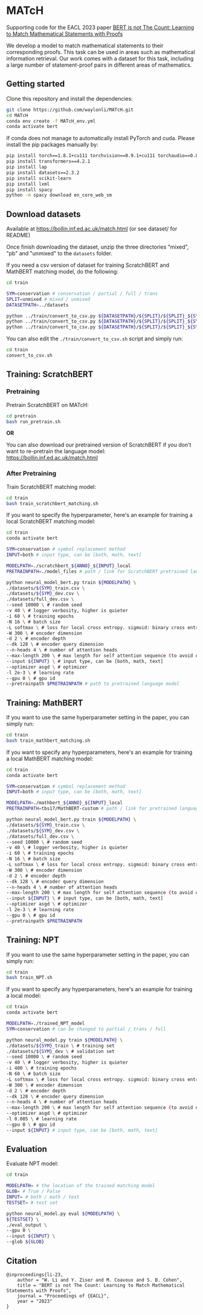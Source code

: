 # MATcH

Supporting code for the EACL 2023 paper [BERT is not The Count: Learning to Match Mathematical Statements with Proofs](https://arxiv.org/abs/2102.02110)

We develop a model to match mathematical statements to their corresponding proofs. This task can be used in areas such as mathematical information retrieval. Our work comes with a dataset for this task, including a large number of statement-proof pairs in different areas of mathematics.

## Getting started

Clone this repository and install the dependencies:

```bash
git clone https://github.com/waylonli/MATcH.git
cd MATcH
conda env create -f MATcH_env.yml
conda activate bert
```

If conda does not manage to automatically install PyTorch and cuda. Please install the pip packages manually by:

```bash
pip install torch==1.8.1+cu111 torchvision==0.9.1+cu111 torchaudio==0.8.1 -f https://download.pytorch.org/whl/torch_stable.html
pip install transformers==4.2.1
pip install lap
pip install datasets==2.3.2
pip install scikit-learn
pip install lxml
pip install spacy
python -m spacy download en_core_web_sm
```

## Download datasets

Available at https://bollin.inf.ed.ac.uk/match.html (or see dataset/ for README)

Once finish downloading the dataset, unzip the three directories "mixed", "pb" and "unmixed" to the `datasets` folder. 

If you need a csv version of dataset for training ScratchBERT and MathBERT matching model, do the following:
```bash
cd train

SYM=conservation # conservation / partial / full / trans
SPLIT=unmixed # mixed / unmixed
DATASETPATH=../datasets

python ../train/convert_to_csv.py ${DATASETPATH}/${SPLIT}/${SPLIT}_${SYM}_train ${DATASETPATH}/${SYM}_train.csv
python ../train/convert_to_csv.py ${DATASETPATH}/${SPLIT}/${SPLIT}_${SYM}_dev ${DATASETPATH}/${SYM}_dev.csv
python ../train/convert_to_csv.py ${DATASETPATH}/${SPLIT}/${SPLIT}_${SYM}_test ${DATASETPATH}/${SYM}_test.csv
```

You can also edit the `./train/convert_to_csv.sh` script and simply run:
```bash
cd train
convert_to_csv.sh
```

## Training: ScratchBERT

### Pretraining

Pretrain ScratchBERT on MATcH:

```bash
cd pretrain
bash run_pretrain.sh
```

**OR**

You can also download our pretrained version of ScratchBERT if you don't want to re-pretrain the language model: https://bollin.inf.ed.ac.uk/match.html

### After Pretraining

Train ScratchBERT matching model:

```bash
cd train
bash train_scratchbert_matching.sh
```

If you want to specify the hyperparameter, here's an example for training a local ScratchBERT matching model:

```bash
cd train
conda activate bert

SYM=conservation # symbol replacement method
INPUT=both # input type, can be [both, math, text] 

MODELPATH=./scratchbert_${ANNO}_${INPUT}_local
PRETRAINPATH=./model_files # path / link for ScratchBERT pretrained language model

python neural_model_bert.py train ${MODELPATH} \
./datasets/${SYM}_train.csv \
./datasets/${SYM}_dev.csv \
./datasets/full_dev.csv \
--seed 10000 \ # random seed
-v 40 \ # logger verbosity, higher is quieter
-i 60 \ # training epochs
-N 16 \ # batch size
-L softmax \ # loss for local cross entropy. sigmoid: binary cross entropy
-W 300 \ # encoder dimension
-d 2 \ # encoder depth
--dk 128 \ # encoder query dimension
--n-heads 4 \ # number of attention heads
--max-length 200 \ # max length for self attention sequence (to avoid out of memory errors)
--input ${INPUT} \ # input type, can be [both, math, text]
--optimizer asgd \ # optimizer
-l 2e-3 \ # learning rate
--gpu 0 \ # gpu id
--pretrainpath $PRETRAINPATH # path to pretrained language model
```

## Training: MathBERT

If you want to use the same hyperparameter setting in the paper, you can simply run:

```bash
cd train
bash train_mathbert_matching.sh
```

If you want to specify any hyperparameters, here's an example for training a local MathBERT matching model:

```bash
cd train
conda activate bert

SYM=conservation # symbol replacement method
INPUT=both # input type, can be [both, math, text] 

MODELPATH=./mathbert_${ANNO}_${INPUT}_local
PRETRAINPATH=tbs17/MathBERT-custom # path / link for pretrained language model

python neural_model_bert.py train ${MODELPATH} \
./datasets/${SYM}_train.csv \
./datasets/${SYM}_dev.csv \
./datasets/full_dev.csv \
--seed 10000 \ # random seed
-v 40 \ # logger verbosity, higher is quieter
-i 60 \ # training epochs
-N 16 \ # batch size
-L softmax \ # loss for local cross entropy. sigmoid: binary cross entropy
-W 300 \ # encoder dimension
-d 2 \ # encoder depth
--dk 128 \ # encoder query dimension
--n-heads 4 \ # number of attention heads
--max-length 200 \ # max length for self attention sequence (to avoid out of memory errors)
--input ${INPUT} \ # input type, can be [both, math, text]
--optimizer asgd \ # optimizer
-l 2e-3 \ # learning rate
--gpu 0 \ # gpu id
--pretrainpath $PRETRAINPATH
```

## Training: NPT

If you want to use the same hyperparameter setting in the paper, you can simply run:

```bash
cd train
bash train_NPT.sh
```

If you want to specify any hyperparameters, here's an example for training a local model:

```bash
cd train
conda activate bert

MODELPATH=./trained_NPT_model
SYM=conservation # can be changed to partial / trans / full

python neural_model.py train ${MODELPATH} \
./datasets/${SYM}_train \ # training set
./datasets/${SYM}_dev \ # validation set
--seed 10000 \ # random seed
-v 40 \ # logger verbosity, higher is quieter
-i 400 \ # training epochs
-N 60 \ # batch size
-L softmax \ # loss for local cross entropy. sigmoid: binary cross entropy
-W 300 \ # encoder dimension
-d 2 \ # encoder depth
--dk 128 \ # encoder query dimension
--n-heads 4 \ # number of attention heads
--max-length 200 \ # max length for self attention sequence (to avoid out of memory errors)
--optimizer asgd \ # optimizer
-l 0.005 \ # learning rate
--gpu 0 \ # gpu id
--input ${INPUT} # input type, can be [both, math, text]
```

## Evaluation

Evaluate NPT model:

```bash
cd train

MODELPATH= # the location of the trained matching model
GLOB= # True / False
INPUT= # both / math / text
TESTSET= # test set

python neural_model.py eval ${MODELPATH} \
${TESTSET} \
./eval_output \
--gpu 0 \
--input ${INPUT} \
--glob ${GLOB}
```

## Citation

```
@inproceedings{li-23,
    author = "W. Li and Y. Ziser and M. Coavoux and S. B. Cohen",
    title = "BERT is not The Count: Learning to Match Mathematical Statements with Proofs",
    journal = "Proceedings of {EACL}",
    year = "2023"
}
```



